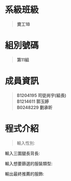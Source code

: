 # **系級班級**
>**資工1B**
# **組別號碼**
>**第11組**

# **成員資訊**
>**B1204195 司徒尚宇(組長)**  
>**B1214611 郭玉婷**  
>**B0248229 劉承昕**  
# **程式介紹**
>輸入性別:

輸入三圍腿長背長:

輸入想要篩選的服裝類型:

輸出最終推薦的服飾:
